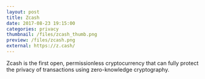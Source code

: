 ```yaml
---
layout: post
title: Zcash
date: 2017-08-23 19:15:00
categories: privacy
thumbnail: /files/zcash_thumb.png
preview: /files/zcash.png
external: https://z.cash/
---
```


Zcash is the first open, permissionless cryptocurrency that can fully protect the privacy of transactions using zero-knowledge cryptography.

